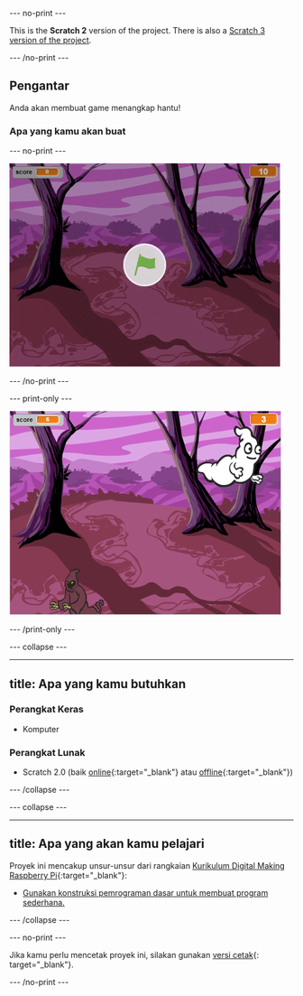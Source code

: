 --- no-print ---

This is the **Scratch 2** version of the project. There is also a [Scratch 3 version of the project](https://projects.raspberrypi.org/id-ID/projects/ghostbusters).

--- /no-print ---

## Pengantar

Anda akan membuat game menangkap hantu!

### Apa yang kamu akan buat

--- no-print ---

![showcase](images/showcase.gif)

--- /no-print ---

--- print-only ---

![showcase](images/showcase-static.png)

--- /print-only ---

--- collapse ---

---
title: Apa yang kamu butuhkan
---

### Perangkat Keras

+ Komputer

### Perangkat Lunak

+ Scratch 2.0 (baik [online](http://rpf.io/scratchon){:target="_blank"} atau [offline](http://rpf.io/scratchoff){:target="_blank"})

--- /collapse ---

--- collapse ---

---
title: Apa yang akan kamu pelajari
---

Proyek ini mencakup unsur-unsur dari rangkaian [Kurikulum Digital Making Raspberry Pi](http://rpf.io/curriculum){:target="_blank"}:

+ [Gunakan konstruksi pemrograman dasar untuk membuat program sederhana.](https://www.raspberrypi.org/curriculum/programming/creator)

--- /collapse ---

--- no-print ---

Jika kamu perlu mencetak proyek ini, silakan gunakan [versi cetak](https://projects.raspberrypi.org/id-ID/projects/ghostbusters-scratch2/print){: target="_blank"}.

--- /no-print ---
